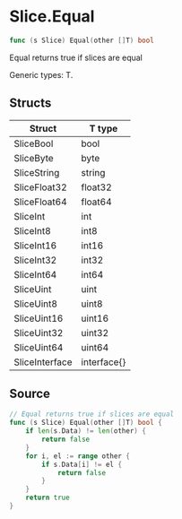 # Slice.Equal

```go
func (s Slice) Equal(other []T) bool
```

Equal returns true if slices are equal

Generic types: T.

## Structs

| Struct | T type |
| ------ | ------ |
| SliceBool | bool |
| SliceByte | byte |
| SliceString | string |
| SliceFloat32 | float32 |
| SliceFloat64 | float64 |
| SliceInt | int |
| SliceInt8 | int8 |
| SliceInt16 | int16 |
| SliceInt32 | int32 |
| SliceInt64 | int64 |
| SliceUint | uint |
| SliceUint8 | uint8 |
| SliceUint16 | uint16 |
| SliceUint32 | uint32 |
| SliceUint64 | uint64 |
| SliceInterface | interface{} |

## Source

```go
// Equal returns true if slices are equal
func (s Slice) Equal(other []T) bool {
	if len(s.Data) != len(other) {
		return false
	}
	for i, el := range other {
		if s.Data[i] != el {
			return false
		}
	}
	return true
}
```

